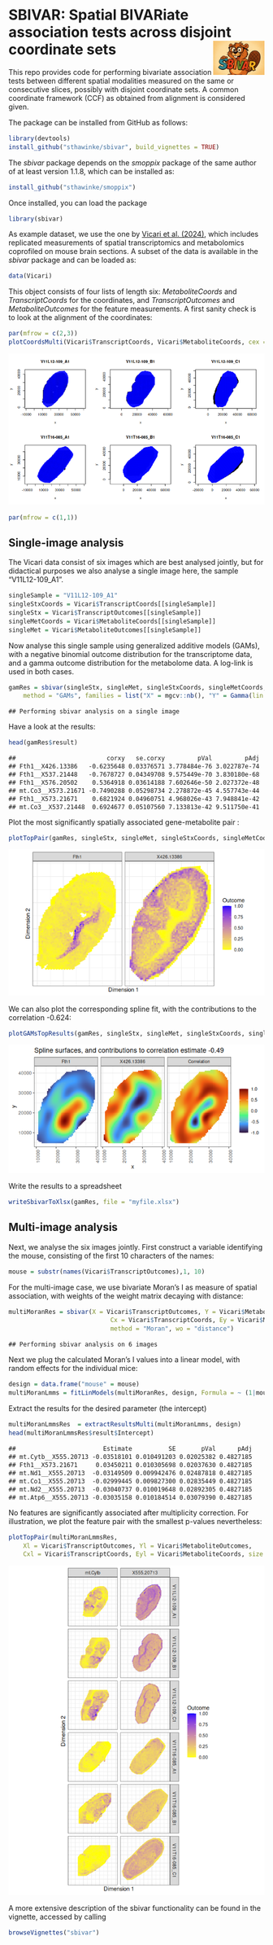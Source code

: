 SBIVAR: Spatial BIVARiate association tests across disjoint coordinate
sets<img src='inst/Sbivar.png' align='right' height='20%' width='20%'/>
================

This repo provides code for performing bivariate association tests
between different spatial modalities measured on the same or consecutive
slices, possibly with disjoint coordinate sets. A common coordinate
framework (CCF) as obtained from alignment is considered given.

<!-- % As introduced in our [preprint](). -->

The package can be installed from GitHub as follows:

``` r
library(devtools)
install_github("sthawinke/sbivar", build_vignettes = TRUE)
```

The *sbivar* package depends on the *smoppix* package of the same author
of at least version 1.1.8, which can be installed as:

``` r
install_github("sthawinke/smoppix")
```

Once installed, you can load the package

``` r
library(sbivar)
```

As example dataset, we use the one by [Vicari et
al. (2024)](https://doi.org/10.1038/s41587-023-01937-y), which includes
replicated measurements of spatial transcriptomics and metabolomics
coprofiled on mouse brain sections. A subset of the data is available in
the *sbivar* package and can be loaded as:

``` r
data(Vicari)
```

This object consists of four lists of length six: *MetaboliteCoords* and
*TranscriptCoords* for the coordinates, and *TranscriptOutcomes* and
*MetaboliteOutcomes* for the feature measurements. A first sanity check
is to look at the alignment of the coordinates:

``` r
par(mfrow = c(2,3))
plotCoordsMulti(Vicari$TranscriptCoords, Vicari$MetaboliteCoords, cex = 0.2)
```

![](README_files/figure-gfm/plotvicari-1.png)<!-- -->

``` r
par(mfrow = c(1,1))
```

## Single-image analysis

The Vicari data consist of six images which are best analysed jointly,
but for didactical purposes we also analyse a single image here, the
sample “V11L12-109_A1”.

``` r
singleSample = "V11L12-109_A1"
singleStxCoords = Vicari$TranscriptCoords[[singleSample]]
singleStx = Vicari$TranscriptOutcomes[[singleSample]]
singleMetCoords = Vicari$MetaboliteCoords[[singleSample]]
singleMet = Vicari$MetaboliteOutcomes[[singleSample]]
```

Now analyse this single sample using generalized additive models (GAMs),
with a negative binomial outcome distribution for the transcriptome
data, and a gamma outcome distribution for the metabolome data. A
log-link is used in both cases.

``` r
gamRes = sbivar(singleStx, singleMet, singleStxCoords, singleMetCoords, 
    method = "GAMs", families = list("X" = mgcv::nb(), "Y" = Gamma(lin = "log")))
```

    ## Performing sbivar analysis on a single image

Have a look at the results:

``` r
head(gamRes$result)
```

    ##                         corxy   se.corxy         pVal         pAdj
    ## Fth1__X426.13386   -0.6235648 0.03376571 3.778484e-76 3.022787e-74
    ## Fth1__X537.21448   -0.7678727 0.04349708 9.575449e-70 3.830180e-68
    ## Fth1__X576.20502    0.5364918 0.03614188 7.602646e-50 2.027372e-48
    ## mt.Co3__X573.21671 -0.7490288 0.05298734 2.278872e-45 4.557743e-44
    ## Fth1__X573.21671    0.6821924 0.04960751 4.968026e-43 7.948841e-42
    ## mt.Co3__X537.21448  0.6924677 0.05107560 7.133813e-42 9.511750e-41

Plot the most significantly spatially associated gene-metabolite pair :

``` r
plotTopPair(gamRes, singleStx, singleMet, singleStxCoords, singleMetCoords)
```

![](README_files/figure-gfm/toppairsingle-1.png)<!-- -->

We can also plot the corresponding spline fit, with the contributions to
the correlation -0.624:

``` r
plotGAMsTopResults(gamRes, singleStx, singleMet, singleStxCoords, singleMetCoords)
```

![](README_files/figure-gfm/plotgamsingle-1.png)<!-- -->

Write the results to a spreadsheet

``` r
writeSbivarToXlsx(gamRes, file = "myfile.xlsx")
```

## Multi-image analysis

Next, we analyse the six images jointly. First construct a variable
identifying the mouse, consisting of the first 10 characters of the
names:

``` r
mouse = substr(names(Vicari$TranscriptOutcomes),1, 10)
```

For the multi-image case, we use bivariate Moran’s I as measure of
spatial association, with weights of the weight matrix decaying with
distance:

``` r
multiMoranRes = sbivar(X = Vicari$TranscriptOutcomes, Y = Vicari$MetaboliteOutcomes, 
                            Cx = Vicari$TranscriptCoords, Ey = Vicari$MetaboliteCoords, 
                            method = "Moran", wo = "distance")
```

    ## Performing sbivar analysis on 6 images

Next we plug the calculated Moran’s I values into a linear model, with
random effects for the individual mice:

``` r
design = data.frame("mouse" = mouse)
multiMoranLmms = fitLinModels(multiMoranRes, design, Formula = ~ (1|mouse))
```

Extract the results for the desired parameter (the intercept)

``` r
multiMoranLmmsRes  = extractResultsMulti(multiMoranLmms, design)
head(multiMoranLmmsRes$result$Intercept)
```

    ##                        Estimate          SE       pVal      pAdj
    ## mt.Cytb__X555.20713 -0.03518101 0.010491203 0.02025382 0.4827185
    ## Fth1__X573.21671     0.03450211 0.010305698 0.02037630 0.4827185
    ## mt.Nd1__X555.20713  -0.03149509 0.009942476 0.02487818 0.4827185
    ## mt.Co1__X555.20713  -0.02999445 0.009827300 0.02835449 0.4827185
    ## mt.Nd2__X555.20713  -0.03040737 0.010019648 0.02892305 0.4827185
    ## mt.Atp6__X555.20713 -0.03035158 0.010184514 0.03079390 0.4827185

No features are significantly associated after multiplicity correction.
For illustration, we plot the feature pair with the smallest p-values
nevertheless:

``` r
plotTopPair(multiMoranLmmsRes, 
    Xl = Vicari$TranscriptOutcomes, Yl = Vicari$MetaboliteOutcomes, 
    Cxl = Vicari$TranscriptCoords, Eyl = Vicari$MetaboliteCoords, size = 0.3)
```

![](README_files/figure-gfm/topPairMulti-1.png)<!-- -->

A more extensive description of the sbivar functionality can be found in
the vignette, accessed by calling

``` r
browseVignettes("sbivar")
```
